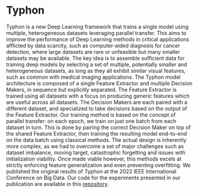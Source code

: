 # Typhon
Typhon is a new Deep Learning framework that trains a single model using multiple, heterogeneous datasets leveraging parallel transfer. This aims to improve the performance of Deep Learning methods in critical applications afflicted by data scarcity, such as computer-aided diagnosis for cancer detection, where large datasets are rare or unfeasible but many smaller datasets may be available.
The key idea is to assemble sufficient data for training deep models by selecting a set of multiple, potentially smaller and heterogeneous datasets, as long as they all exhibit similar visual features, such as common with medical imaging applications.
The Typhon model architecture is composed of a single Feature Extractor and multiple Decision Makers, in sequence but explicitly separated. The Feature Extractor is trained using all datasets with a focus on producing generic features which are useful across all datasets. The Decision Makers are each paired with a different dataset, and specialized to take decisions based on the output of the Feature Extractor.
Our training method is based on the concept of parallel transfer: on each epoch, we train on just one batch from each dataset in turn. This is done by pairing the correct Decision Maker on top of the shared Feature Extractor, then training the resulting model end-to-end on the data batch using classical methods.
The actual design is inherently more complex, as we had to overcome a set of major challenges such as dataset imbalance, moving target, catastrophic forgetting and issues with initialization viability. Once made viable however, this methods excels at strictly enforcing feature generalization and even preventing overfitting.
We published the original results of Typhon at the 2022 IEEE International Conference on Big Data. Our code for the experiments presented in our publication are available in this [repository](https://github.com/eXascaleInfolab/typhon_exp).
